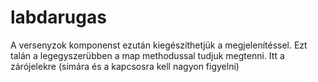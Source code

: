 # labdarugas
A versenyzok komponenst ezután kiegészíthetjük a megjelenítéssel. Ezt talán a legegyszerübben a map methodussal tudjuk megtenni. Itt a zárójelekre (simára és a kapcsosra kell nagyon figyelni)
